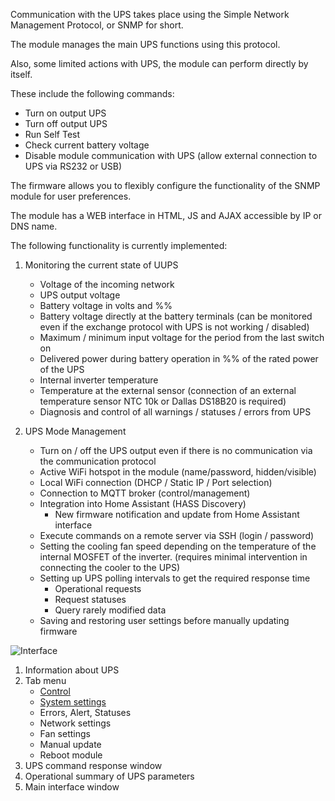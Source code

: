 Communication with the UPS takes place using the Simple Network Management Protocol, or SNMP for short.

The module manages the main UPS functions using this protocol.

Also, some limited actions with UPS, the module can perform directly by itself.

These include the following commands:
- Turn on output UPS
- Turn off output UPS
- Run Self Test
- Check current battery voltage
- Disable module communication with UPS (allow external connection to UPS via RS232 or USB)

The firmware allows you to flexibly configure the functionality of the SNMP module for user preferences.

The module has a WEB interface in HTML, JS and AJAX accessible by IP or DNS name.

The following functionality is currently implemented:
1. Monitoring the current state of UUPS
     - Voltage of the incoming network
     - UPS output voltage
     - Battery voltage in volts and %%
     - Battery voltage directly at the battery terminals (can be monitored even if the exchange protocol with UPS is not working / disabled)
     - Maximum / minimum input voltage for the period from the last switch on
     - Delivered power during battery operation in %% of the rated power of the UPS
     - Internal inverter temperature
     - Temperature at the external sensor (connection of an external temperature sensor NTC 10k or Dallas DS18B20 is required)
     - Diagnosis and control of all warnings / statuses / errors from UPS

2. UPS Mode Management
     - Turn on / off the UPS output even if there is no communication via the communication protocol
     - Active WiFi hotspot in the module (name/password, hidden/visible)
     - Local WiFi connection (DHCP / Static IP / Port selection)
     - Connection to MQTT broker (control/management)
     - Integration into Home Assistant (HASS Discovery)
       * New firmware notification and update from Home Assistant interface
     - Execute commands on a remote server via SSH (login / password)
     - Setting the cooling fan speed depending on the temperature of the internal MOSFET of the inverter. (requires minimal intervention in connecting the cooler to the UPS)
     - Setting up UPS polling intervals to get the required response time
       * Operational requests
       * Request statuses
       * Query rarely modified data
     - Saving and restoring user settings before manually updating firmware

![Interface](https://user-images.githubusercontent.com/36089626/233385226-a341ce70-9e1e-4eea-aadd-7f018a8805f8.png)

1. Information about UPS
2. Tab menu
    - [Control](Control.md)
    - [System settings](System.md)
    - Errors, Alert, Statuses
    - Network settings
    - Fan settings
    - Manual update
    - Reboot module
3. UPS command response window
4. Operational summary of UPS parameters
5. Main interface window
